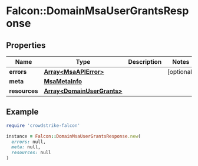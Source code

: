 # Falcon::DomainMsaUserGrantsResponse

## Properties

| Name | Type | Description | Notes |
| ---- | ---- | ----------- | ----- |
| **errors** | [**Array&lt;MsaAPIError&gt;**](MsaAPIError.md) |  | [optional] |
| **meta** | [**MsaMetaInfo**](MsaMetaInfo.md) |  |  |
| **resources** | [**Array&lt;DomainUserGrants&gt;**](DomainUserGrants.md) |  |  |

## Example

```ruby
require 'crowdstrike-falcon'

instance = Falcon::DomainMsaUserGrantsResponse.new(
  errors: null,
  meta: null,
  resources: null
)
```

